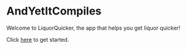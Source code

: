# AndYetItCompiles

Welcome to LiquorQuicker, the app that helps you get liquor quicker!

Click [here](https://morning-wildwood-5541.herokuapp.com/) to get started.
